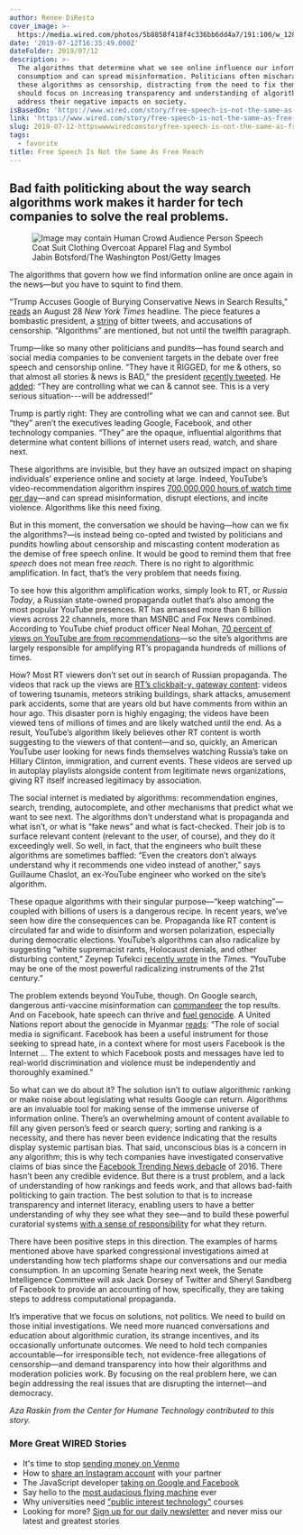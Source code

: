 ```yaml
---
author: Renee DiResta
cover_image: >-
  https://media.wired.com/photos/5b8858f418f4c336bb6dd4a7/191:100/w_1280,c_limit/Ideas_Art_Trump-Algorithums.jpg
date: '2019-07-12T16:35:49.000Z'
dateFolder: 2019/07/12
description: >-
  The algorithms that determine what we see online influence our information
  consumption and can spread misinformation. Politicians often mischaracterize
  these algorithms as censorship, distracting from the need to fix them. We
  should focus on increasing transparency and understanding of algorithms to
  address their negative impacts on society.
isBasedOn: 'https://www.wired.com/story/free-speech-is-not-the-same-as-free-reach/'
link: 'https://www.wired.com/story/free-speech-is-not-the-same-as-free-reach/'
slug: 2019-07-12-httpswwwwiredcomstoryfree-speech-is-not-the-same-as-free-reach
tags:
  - favorite
title: Free Speech Is Not the Same As Free Reach
---
```

<h2>Bad faith politicking about the way search algorithms work makes it harder for tech companies to solve the real problems.</h2>
<figure><picture><source media="(max-width: 767px)" sizes="100vw" srcset="https://media.wired.com/photos/5b8858f418f4c336bb6dd4a7/master/w_120,c_limit/Ideas_Art_Trump-Algorithums.jpg 120w, https://media.wired.com/photos/5b8858f418f4c336bb6dd4a7/master/w_240,c_limit/Ideas_Art_Trump-Algorithums.jpg 240w, https://media.wired.com/photos/5b8858f418f4c336bb6dd4a7/master/w_320,c_limit/Ideas_Art_Trump-Algorithums.jpg 320w, https://media.wired.com/photos/5b8858f418f4c336bb6dd4a7/master/w_640,c_limit/Ideas_Art_Trump-Algorithums.jpg 640w, https://media.wired.com/photos/5b8858f418f4c336bb6dd4a7/master/w_960,c_limit/Ideas_Art_Trump-Algorithums.jpg 960w"/><source media="(min-width: 768px)" sizes="100vw" srcset="https://media.wired.com/photos/5b8858f418f4c336bb6dd4a7/master/w_120,c_limit/Ideas_Art_Trump-Algorithums.jpg 120w, https://media.wired.com/photos/5b8858f418f4c336bb6dd4a7/master/w_240,c_limit/Ideas_Art_Trump-Algorithums.jpg 240w, https://media.wired.com/photos/5b8858f418f4c336bb6dd4a7/master/w_320,c_limit/Ideas_Art_Trump-Algorithums.jpg 320w, https://media.wired.com/photos/5b8858f418f4c336bb6dd4a7/master/w_640,c_limit/Ideas_Art_Trump-Algorithums.jpg 640w, https://media.wired.com/photos/5b8858f418f4c336bb6dd4a7/master/w_960,c_limit/Ideas_Art_Trump-Algorithums.jpg 960w, https://media.wired.com/photos/5b8858f418f4c336bb6dd4a7/master/w_1280,c_limit/Ideas_Art_Trump-Algorithums.jpg 1280w, https://media.wired.com/photos/5b8858f418f4c336bb6dd4a7/master/w_1600,c_limit/Ideas_Art_Trump-Algorithums.jpg 1600w, https://media.wired.com/photos/5b8858f418f4c336bb6dd4a7/master/w_1920,c_limit/Ideas_Art_Trump-Algorithums.jpg 1920w, https://media.wired.com/photos/5b8858f418f4c336bb6dd4a7/master/w_2240,c_limit/Ideas_Art_Trump-Algorithums.jpg 2240w"/><img alt="Image may contain Human Crowd Audience Person Speech Coat Suit Clothing Overcoat Apparel Flag and Symbol" src="https://media.wired.com/photos/5b8858f418f4c336bb6dd4a7/master/w_2560%2Cc_limit/Ideas_Art_Trump-Algorithums.jpg"/></picture><figcaption>Jabin Botsford/The Washington Post/Getty Images</figcaption></figure>
<p>The algorithms that govern how we find information online are once again in the news—but you have to squint to find them.</p>
<p>“Trump Accuses Google of Burying Conservative News in Search Results,” <a href="https://www.nytimes.com/2018/08/28/business/media/google-trump-news-results.html?action=click&amp;module=Top%20Stories&amp;pgtype=Homepage">reads</a> an August 28 <em>New York Times</em> headline. The piece features a bombastic president, a <a data-event-click='{"element":"ExternalLink","outgoingURL":"https://twitter.com/realDonaldTrump/status/1034456273306243076"}' data-offer-url="https://twitter.com/realDonaldTrump/status/1034456273306243076" href="https://twitter.com/realDonaldTrump/status/1034456273306243076">string</a> of bitter tweets, and accusations of censorship. “Algorithms” are mentioned, but not until the twelfth paragraph.</p>
<p>Trump—like so many other politicians and pundits—has found search and social media companies to be convenient targets in the debate over free speech and censorship online. “They have it RIGGED, for me &amp; others, so that almost all stories &amp; news is BAD,” the president <a data-event-click='{"element":"ExternalLink","outgoingURL":"https://twitter.com/realDonaldTrump/status/1034456273306243076"}' data-offer-url="https://twitter.com/realDonaldTrump/status/1034456273306243076" href="https://twitter.com/realDonaldTrump/status/1034456273306243076">recently tweeted</a>. He <a data-event-click='{"element":"ExternalLink","outgoingURL":"https://twitter.com/realDonaldTrump/status/1034456281120206848"}' data-offer-url="https://twitter.com/realDonaldTrump/status/1034456281120206848" href="https://twitter.com/realDonaldTrump/status/1034456281120206848">added</a>: “They are controlling what we can &amp; cannot see. This is a very serious situation---will be addressed!”</p>
<p>Trump is partly right: They are controlling what we can and cannot see. But “they” aren’t the executives leading Google, Facebook, and other technology companies. “They” are the opaque, influential algorithms that determine what content billions of internet users read, watch, and share next.</p>
<p>These algorithms are invisible, but they have an outsized impact on shaping individuals’ experience online and society at large. Indeed, YouTube’s video-recommendation algorithm inspires <a href="https://www.youtube.com/yt/about/press/">700,000,000 hours of watch time per day</a>—and can spread misinformation, disrupt elections, and incite violence. Algorithms like this need fixing.</p>
<p>But in this moment, the conversation we should be having—how can we fix the algorithms?—is instead being co-opted and twisted by politicians and pundits howling about censorship and miscasting content moderation as the demise of free speech online. It would be good to remind them that free <em>speech</em> does not mean free <em>reach</em>. There is no right to algorithmic amplification. In fact, that’s the very problem that needs fixing.</p>
<p>To see how this algorithm amplification works, simply look to RT, or <em>Russia Today</em>, a Russian state-owned propaganda outlet that’s also among the most popular YouTube presences. RT has amassed more than 6 billion views across 22 channels, more than MSNBC and Fox News combined. According to YouTube chief product officer Neal Mohan, <a href="https://qz.com/1178125/youtubes-recommendations-drive-70-of-what-we-watch/">70 percent of views on YouTube are from recommendations</a>—so the site’s algorithms are largely responsible for amplifying RT’s propaganda hundreds of millions of times.</p>
<p>How? Most RT viewers don’t set out in search of Russian propaganda. The videos that rack up the views are <a href="https://www.google.com/url?q=https://www.washingtonpost.com/news/monkey-cage/wp/2015/03/23/how-russia-today-is-using-youtube/?noredirect=on&amp;utm_term=.aec69b556318&amp;sa=D&amp;ust=1535660886144000&amp;usg=AFQjCNGUmnP8CZVChUCHXhHgbN0YKQsL6A">RT’s clickbait-y, gateway content</a>: videos of towering tsunamis, meteors striking buildings, shark attacks, amusement park accidents, some that are years old but have comments from within an hour ago. This disaster porn is highly engaging; the videos have been viewed tens of millions of times and are likely watched until the end. As a result, YouTube’s algorithm likely believes other RT content is worth suggesting to the viewers of that content—and so, quickly, an American YouTube user looking for news finds themselves watching Russia’s take on Hillary Clinton, immigration, and current events. These videos are served up in autoplay playlists alongside content from legitimate news organizations, giving RT itself increased legitimacy by association.</p>
<p>The social internet is mediated by algorithms: recommendation engines, search, trending, autocomplete, and other mechanisms that predict what we want to see next. The algorithms don’t understand what is propaganda and what isn’t, or what is “fake news” and what is fact-checked. Their job is to surface relevant content (relevant to the user, of course), and they do it exceedingly well. So well, in fact, that the engineers who built these algorithms are sometimes baffled: “Even the creators don’t always understand why it recommends one video instead of another,” says Guillaume Chaslot, an ex-YouTube engineer who worked on the site’s algorithm.</p>
<p>These opaque algorithms with their singular purpose—“keep watching”—coupled with billions of users is a dangerous recipe. In recent years, we’ve seen how dire the consequences can be. Propaganda like RT content is circulated far and wide to disinform and worsen polarization, especially during democratic elections. YouTube’s algorithms can also radicalize by suggesting “white supremacist rants, Holocaust denials, and other disturbing content,” Zeynep Tufekci <a href="https://www.nytimes.com/2018/03/10/opinion/sunday/youtube-politics-radical.html">recently wrote</a> in the <em>Times.</em> “YouTube may be one of the most powerful radicalizing instruments of the 21st century.”</p>
<p>The problem extends beyond YouTube, though. On Google search, dangerous anti-vaccine misinformation can <a href="https://www.wired.com/story/the-complexity-of-simply-searching-for-medical-advice/">commandeer</a> the top results. And on Facebook, hate speech can thrive and <a href="https://www.theverge.com/2018/8/28/17789202/facebook-myanmar-ban-genocide-military-leadership">fuel genocide</a>. A United Nations report about the genocide in Myanmar <a data-event-click='{"element":"ExternalLink","outgoingURL":"https://www.ohchr.org/EN/HRBodies/HRC/MyanmarFFM/Pages/ReportoftheMyanmarFFM.aspx"}' data-offer-url="https://www.ohchr.org/EN/HRBodies/HRC/MyanmarFFM/Pages/ReportoftheMyanmarFFM.aspx" href="https://www.ohchr.org/EN/HRBodies/HRC/MyanmarFFM/Pages/ReportoftheMyanmarFFM.aspx">reads</a>: “The role of social media is significant. Facebook has been a useful instrument for those seeking to spread hate, in a context where for most users Facebook is the Internet … The extent to which Facebook posts and messages have led to real-world discrimination and violence must be independently and thoroughly examined.”</p>
<p>So what can we do about it? The solution isn’t to outlaw algorithmic ranking or make noise about legislating what results Google can return. Algorithms are an invaluable tool for making sense of the immense universe of information online. There’s an overwhelming amount of content available to fill any given person’s feed or search query; sorting and ranking is a necessity, and there has never been evidence indicating that the results display systemic partisan bias. That said, unconscious bias is a concern in any algorithm; this is why tech companies have investigated conservative claims of bias since the <a href="https://www.theguardian.com/technology/2016/may/24/facebook-changes-trending-topics-anti-conservative-bias">Facebook Trending News debacle</a> of 2016. There hasn’t been any credible evidence. But there is a trust problem, and a lack of understanding of how rankings and feeds work, and that allows bad-faith politicking to gain traction. The best solution to that is to increase transparency and internet literacy, enabling users to have a better understanding of why they see what they see—and to build these powerful curatorial systems <a href="https://www.wired.com/story/creating-ethical-recommendation-engines/">with a sense of responsibility</a> for what they return.</p>
<p>There have been positive steps in this direction. The examples of harms mentioned above have sparked congressional investigations aimed at understanding how tech platforms shape our conversations and our media consumption. In an upcoming Senate hearing next week, the Senate Intelligence Committee will ask Jack Dorsey of Twitter and Sheryl Sandberg of Facebook to provide an accounting of how, specifically, they are taking steps to address computational propaganda.</p>
<p>It’s imperative that we focus on solutions, not politics. We need to build on those initial investigations. We need more nuanced conversations and education about algorithmic curation, its strange incentives, and its occasionally unfortunate outcomes. We need to hold tech companies accountable—for irresponsible tech, not evidence-free allegations of censorship—and demand transparency into how their algorithms and moderation policies work. By focusing on the real problem here, we can begin addressing the real issues that are disrupting the internet—and democracy.</p>
<p><em>Aza Raskin from the Center for Humane Technology contributed to this story.</em></p>
<h3>More Great WIRED Stories</h3>
<ul><li>It's time to stop <a href="https://www.wired.com/story/venmo-alternatives/?mbid=BottomRelatedStories_Sections_3">sending money on Venmo</a></li><li>How to <a href="https://www.wired.com/story/tips-instagram-merge-shared-accounts/?mbid=BottomRelatedStories_Sections_3">share an Instagram account</a> with your partner</li><li>The JavaScript developer <a href="https://www.wired.com/story/the-solo-javascript-developer-challenging-google-facebook/?mbid=BottomRelatedStories_Sections_3">taking on Google and Facebook</a></li><li>Say hello to the <a href="https://www.wired.com/story/stratolaunch-airplane-burt-rutan-paul-allen/?mbid=BottomRelatedStories_Sections_3">most audacious flying machine</a> ever</li><li>Why universities need <a href="https://www.wired.com/story/universities-public-interest-technology-courses-programs/?mbid=BottomRelatedStories_Sections_3">"public interest technology"</a> courses</li><li>Looking for more? <a href="https://www.wired.com/newsletter/?name=daily&amp;sourceCode=BottomStories">Sign up for our daily newsletter</a> and never miss our latest and greatest stories</li></ul>
